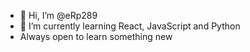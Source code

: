 - 👋 Hi, I’m @eRp289
- 🌱 I’m currently learning React, JavaScript and Python 
- Always open to learn something new


<!---
eRp289/eRp289 is a ✨ special ✨ repository because its `README.md` (this file) appears on your GitHub profile.
You can click the Preview link to take a look at your changes.
--->

